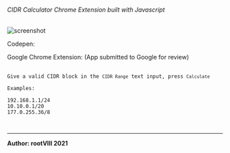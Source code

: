 ###### CIDR Calculator Chrome Extension built with Javascript

<img src="https://user-images.githubusercontent.com/30498791/151612655-7ddc39d3-c6a8-4de6-bc35-f78ca8c0e811.png" alt="screenshot"/>


Codepen:

Google Chrome Extension: (App submitted to Google for review)

<pre>
  <code>
Give a valid CIDR block in the <code>CIDR Range</code> text input, press <code>Calculate</code>

Examples:

192.168.1.1/24
10.10.0.1/20
177.0.255.36/8

  </code>
</pre>

<hr>
<b>Author: rootVIII 2021</b><br>